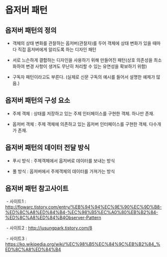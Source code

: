 # 옵저버 패턴

## 옵저버 패턴의 정의
 -  객체의 상태 변화를 관찰하는 옵저버(관찰자)를 두어 객체에 상태 변화가 있을 때마다 직접 옵저버에게 알리도록 하는 디자인 패턴


 - 서로 느슨하게 결합하는 디자인을 사용하기 위해 만들어진 패턴(상호 의존성을 최소화하여 변경 사항이 생겨도 무난히 처리할 수 있는 유연성을 확보하기 위함)
 

  - 구독자 패턴이라고도 부른다. (실제로 신문 구독의 예시를 들어서 설명한 예제가 많음.)

 
## 옵저버 패턴의 구성 요소
 - 주제 객체 : 상태를 저장하고 있는 주제 인터페이스를 구현한 객체. 하나만 존재.


 - 옵저버 객체 : 주제 객체에 의존하고 있는 옵저버 인터페이스를 구현한 객체. 다수개가 존재.


## 옵저버 패턴의 데이터 전달 방식

  - 푸시 방식 : 주제객체에서 옵저버로 데이터를 보내는 방식

  
  - 풀 방식 : 옵저버에서 주제객체의 데이터를 가져가는 방식 


## 옵저버 패턴 참고사이트

  - 사이트1 : http://flowarc.tistory.com/entry/%EB%94%94%EC%9E%90%EC%9D%B8-%ED%8C%A8%ED%84%B4-%EC%98%B5%EC%A0%80%EB%B2%84-%ED%8C%A8%ED%84%B4Observer-Pattern
  
  - 사이트2 : http://jusungpark.tistory.com/8
  
  - 사이트3 : https://ko.wikipedia.org/wiki/%EC%98%B5%EC%84%9C%EB%B2%84_%ED%8C%A8%ED%84%B4
